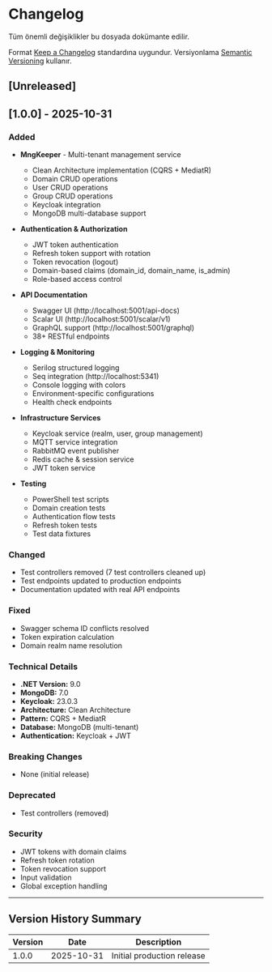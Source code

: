 # Changelog

Tüm önemli değişiklikler bu dosyada dokümante edilir.

Format [Keep a Changelog](https://keepachangelog.com/en/1.0.0/) standardına uygundur.
Versiyonlama [Semantic Versioning](https://semver.org/spec/v2.0.0.html) kullanır.

## [Unreleased]

## [1.0.0] - 2025-10-31

### Added
- **MngKeeper** - Multi-tenant management service
  - Clean Architecture implementation (CQRS + MediatR)
  - Domain CRUD operations
  - User CRUD operations  
  - Group CRUD operations
  - Keycloak integration
  - MongoDB multi-database support
  
- **Authentication & Authorization**
  - JWT token authentication
  - Refresh token support with rotation
  - Token revocation (logout)
  - Domain-based claims (domain_id, domain_name, is_admin)
  - Role-based access control
  
- **API Documentation**
  - Swagger UI (http://localhost:5001/api-docs)
  - Scalar UI (http://localhost:5001/scalar/v1)
  - GraphQL support (http://localhost:5001/graphql)
  - 38+ RESTful endpoints
  
- **Logging & Monitoring**
  - Serilog structured logging
  - Seq integration (http://localhost:5341)
  - Console logging with colors
  - Environment-specific configurations
  - Health check endpoints
  
- **Infrastructure Services**
  - Keycloak service (realm, user, group management)
  - MQTT service integration
  - RabbitMQ event publisher
  - Redis cache & session service
  - JWT token service
  
- **Testing**
  - PowerShell test scripts
  - Domain creation tests
  - Authentication flow tests
  - Refresh token tests
  - Test data fixtures

### Changed
- Test controllers removed (7 test controllers cleaned up)
- Test endpoints updated to production endpoints
- Documentation updated with real API endpoints

### Fixed
- Swagger schema ID conflicts resolved
- Token expiration calculation
- Domain realm name resolution

### Technical Details
- **.NET Version:** 9.0
- **MongoDB:** 7.0
- **Keycloak:** 23.0.3
- **Architecture:** Clean Architecture
- **Pattern:** CQRS + MediatR
- **Database:** MongoDB (multi-tenant)
- **Authentication:** Keycloak + JWT

### Breaking Changes
- None (initial release)

### Deprecated
- Test controllers (removed)

### Security
- JWT tokens with domain claims
- Refresh token rotation
- Token revocation support
- Input validation
- Global exception handling

---

## Version History Summary

| Version | Date | Description |
|---------|------|-------------|
| 1.0.0 | 2025-10-31 | Initial production release |

